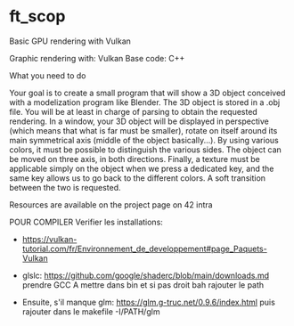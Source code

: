 # ft_scop
Basic GPU rendering with Vulkan

Graphic rendering with: Vulkan
Base code: C++

What you need to do

Your goal is to create a small program that will show a 3D object conceived with a modelization program like Blender. The 3D object is stored in a .obj file. You will be at least
in charge of parsing to obtain the requested rendering.
In a window, your 3D object will be displayed in perspective (which means that what
is far must be smaller), rotate on itself around its main symmetrical axis (middle of the
object basically...). By using various colors, it must be possible to distinguish the various
sides. The object can be moved on three axis, in both directions.
Finally, a texture must be applicable simply on the object when we press a dedicated
key, and the same key allows us to go back to the different colors. A soft transition
between the two is requested.

Resources are available on the project page on 42 intra


POUR COMPILER
Verifier les installations:

- https://vulkan-tutorial.com/fr/Environnement_de_developpement#page_Paquets-Vulkan

- glslc:
	https://github.com/google/shaderc/blob/main/downloads.md
	prendre GCC
	A mettre dans bin et si pas droit bah rajouter le path

- Ensuite, s'il manque glm:
	https://glm.g-truc.net/0.9.6/index.html
	puis rajouter dans le makefile -I/PATH/glm
